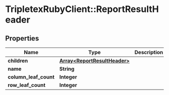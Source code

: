 # TripletexRubyClient::ReportResultHeader

## Properties
Name | Type | Description | Notes
------------ | ------------- | ------------- | -------------
**children** | [**Array&lt;ReportResultHeader&gt;**](ReportResultHeader.md) |  | [optional] 
**name** | **String** |  | [optional] 
**column_leaf_count** | **Integer** |  | [optional] 
**row_leaf_count** | **Integer** |  | [optional] 


